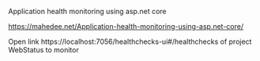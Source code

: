 Application health monitoring using asp.net core

https://mahedee.net/Application-health-monitoring-using-asp.net-core/

Open link https://localhost:7056/healthchecks-ui#/healthchecks
of project WebStatus to monitor